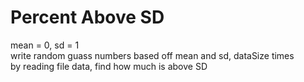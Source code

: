 # Percent Above SD
mean = 0, sd = 1<br>
write random guass numbers based off mean and sd, dataSize times<br>
by reading file data, find how much is above SD
